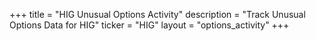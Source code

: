 +++
title = "HIG Unusual Options Activity"
description = "Track Unusual Options Data for HIG"
ticker = "HIG"
layout = "options_activity"
+++

